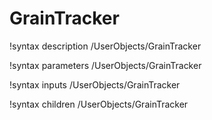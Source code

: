 <!-- MOOSE Documentation Stub: Remove this when content is added. -->

# GrainTracker
!syntax description /UserObjects/GrainTracker

!syntax parameters /UserObjects/GrainTracker

!syntax inputs /UserObjects/GrainTracker

!syntax children /UserObjects/GrainTracker
